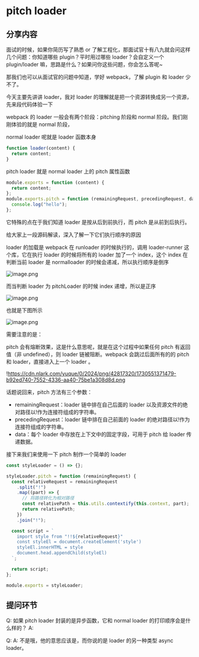 # pitch loader

## 分享内容

面试的时候，如果你简历写了熟悉 or 了解工程化，那面试官十有八九就会问这样几个问题：你知道哪些 plugin？平时用过哪些 loader？会自定义一个 plugin/loader 嘛，思路是什么？如果问你这些问题，你会怎么答呢~

那我们也可以从面试官的问题中知道，学好 webpack，了解 plugin 和 loader 少不了。

今天主要先讲讲 loader，我对 loader 的理解就是把一个资源转换成另一个资源，先来段代码体验一下

webpack 的 loader 一般会有两个阶段：pitching 阶段和 normal 阶段。我们刚刚体验的就是 normal 阶段，

normal loader 呢就是 loader 函数本身

```jsx
function loader(content) {
  return content;
}
```

pitch loader 就是 normal loader 上的 pitch 属性函数

```jsx
module.exports = function (content) {
  return content;
};
module.exports.pitch = function (remainingRequest, precedingRequest, data) {
  console.log("hello");
};
```

它特殊的点在于我们知道 loader 是按从后到前执行，而 pitch 是从前到后执行。

给大家上一段源码解读，深入了解一下它们执行顺序的原因

loader 的加载是 webpack 在 runloader 的时候执行的，调用 loader-runner 这个库，它在执行 loader 的时候将所有的 loader 加了一个 index，这个 index 在判断当前 loader 是 normalloader 的时候会递减，所以执行顺序是倒序

![image.png](https://prod-files-secure.s3.us-west-2.amazonaws.com/43953d5c-dc05-4e95-bd86-57bd3e17e7b9/ddc1460c-d5ef-4983-917c-38d9ff94e698/image.png)

而当判断 loader 为 pitchLoader 的时候 index 递增，所以是正序

![image.png](https://prod-files-secure.s3.us-west-2.amazonaws.com/43953d5c-dc05-4e95-bd86-57bd3e17e7b9/d2fad91e-a1f0-44eb-b2d9-0c63724c782a/image.png)

也就是下图所示

![image.png](https://prod-files-secure.s3.us-west-2.amazonaws.com/43953d5c-dc05-4e95-bd86-57bd3e17e7b9/09a4b644-7a5f-4af3-859d-c36267cc0f4e/image.png)

需要注意的是：

pitch 会有熔断效果，这是什么意思呢，就是在这个过程中如果任何 pitch 有返回值（非 undefined），则 loader 链被阻断。webpack 会跳过后面所有的的 pitch 和 loader，直接进入上一个 loader 。

!https://cdn.nlark.com/yuque/0/2024/png/42817320/1730551371479-b92ed740-7552-4336-aa40-75be1a308d8d.png

话题说回来，pitch 方法有三个参数：

- remainingRequest：loader 链中排在自己后面的 loader 以及资源文件的绝对路径以!作为连接符组成的字符串。
- precedingRequest：loader 链中排在自己前面的 loader 的绝对路径以!作为连接符组成的字符串。
- data：每个 loader 中存放在上下文中的固定字段，可用于 pitch 给 loader 传递数据。

接下来我们来使用一下 pitch 制作一个简单的 loader

```jsx
const styleLoader = () => {};

styleLoader.pitch = function (remainingRequest) {
  const relativeRequest = remainingRequest
    .split("!")
    .map((part) => {
      // 将路径转化为相对路径
      const relativePath = this.utils.contextify(this.context, part);
      return relativePath;
    })
    .join("!");

  const script = `
    import style from "!!${relativeRequest}"
    const styleEl = document.createElement('style')
    styleEl.innerHTML = style
    document.head.appendChild(styleEl)
  `;

  return script;
};

module.exports = styleLoader;
```

## 提问环节

Q: 如果 pitch loader 封装的是异步函数，它和 normal loader 的打印顺序会是什么样的？
A:

Q:
A: 不是哦，他的意思应该是，而你说的是 loader 的另一种类型 async loader。
